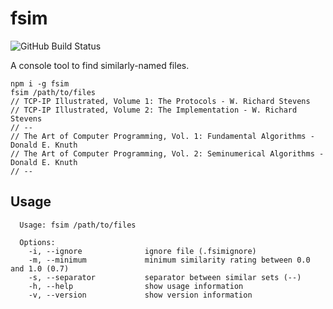 # fsim

![GitHub Build Status](https://github.com/infojunkie/isbn-info/workflows/Test/badge.svg)

A console tool to find similarly-named files.

```
npm i -g fsim
fsim /path/to/files
// TCP-IP Illustrated, Volume 1: The Protocols - W. Richard Stevens
// TCP-IP Illustrated, Volume 2: The Implementation - W. Richard Stevens
// --
// The Art of Computer Programming, Vol. 1: Fundamental Algorithms - Donald E. Knuth
// The Art of Computer Programming, Vol. 2: Seminumerical Algorithms - Donald E. Knuth
// --
```

## Usage
```
  Usage: fsim /path/to/files

  Options:
    -i, --ignore              ignore file (.fsimignore)
    -m, --minimum             minimum similarity rating between 0.0 and 1.0 (0.7)
    -s, --separator           separator between similar sets (--)
    -h, --help                show usage information
    -v, --version             show version information
```
